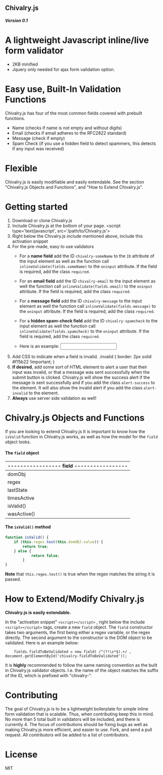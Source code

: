 Chivalry.js
---
##### Version 0.1

# A lightweight Javascript inline/live form validator
+ 2KB minified 
+ Jquery only needed for ajax form validation option.

# Easy use, Built-In Validation Functions
Chivalry.js has four of the most common fields covered with prebuilt functions.
+ Name (checks if name is not empty and without digits)
+ Email (checks if email adheres to the RFC2822 standard)
+ Message (check if empty)
+ Spam Check (if you use a hidden field to detect spammers, this detects if any input was received)

# Flexible
Chivalry.js is easily modifiable and easily extendable. See the section "Chivalry.js Objects and Functions", and "How to Extend Chivalry.js". 

# Getting started
1. Download or clone Chivalry.js
2. Include Chivalry.js at the bottom of your page.
        <script type='text/javascript', src='/path/to/Chivalry.js'></script>
3. Right below the Chivalry.js include mentioned above, include this activation snippet
        <script type='text/javascript'>
            ajaxSubmitForm('#FORM-ID') // If using ajax to submit form, leave this.
            standardSubmitForm('FORM-ID') // If standard form submit, leave this.
        </script>
4. For the pre-made, easy to use validators
    + For a **name field** add the ID `chivalry-someName` to the `ID` attribute of the input element as well     as the function call `inlineValidate(fields.someName)` to the `oninput` attribute. If the field is       required, add the class `required`.
    
    + For an **email field** add the ID `chivalry-email` to the input element as well the function call
    `inlineValidate(fields.email)` to the `oninput` attribute. If the field is required, add the class       `required`.

    + For a **message field** add the ID `chivalry-message` to the input element as well the function call
    `inlineValidate(fields.message)` to the `oninput` attribute. If the field is     required, add the       class `required`.

    + For a **hidden spam-check field** add the ID `chivalry-spamcheck` to the input element as well the        function call `inlineValidate(fields.spamcheck)` to the `oninput` attribute. If the field is                    required, add the class `required`.
    
    + Here is an example:
            <input type="text" id="chivalry-someName" name="someName" oninput="inlineValidate(fields.someName)" class="required">
5. Add CSS to indicate when a field is invalid. 
        .invalid { border: 2px solid #f15b22 !important; }
6. **If desired**, add some sort of HTML element to alert a user that their input was invalid, or that a message was sent successfully when the submit button is clicked. Chivalry.js will show the success alert if the message is sent successfully and if you add the class `alert-success` to the element. It will also show the invalid alert if you add the class `alert-invalid` to the element. 
7. **Always** use server side validation as well!


# Chivalry.js Objects and Functions
If you are looking to extend Chivalry.js It is important to know how the `isValid` function in Chivalry.js works, as well as how the model for the `field` object looks. 

#### The `field` object
|    -----------------    **field**        -----------------    |
|---|
|domObj|
|regex|
|lastState|
|timesActive|
|isValid()|
|wasActive()|

#### The `isValid()` method
```Javascript
function isValid() {
    if (this.regex.test(this.domOBJ.value)) {
        return true;
    } else {
            return false;
        }
}
```
**Note** that `this.regex.test()` is true when the regex matches the string it is passed.


# How to Extend/Modify Chivalry.js
**Chivalry.js is easily extendable.**

In the "activation snippet" `<script></script>` , right below the include `<script></script>` tags, create a new `field` object. The `field` constructor takes two arguments, the first being either a regex variable, or the regex directly. The second argument to the constructor is the DOM object to be validated. Here is an example below:
        
        fields.fieldToBeValidated = new field( /^(?!\s*$).+/ , document.getElementById('chivalry-fieldToBeValidated'));
        
It is **highly** recommended to follow the same naming convention as the built in Chivalry.js validator objects. I.e. the name of the object matches the suffix of the ID, which is prefixed with "chivalry-".  


# Contributing
The goal of Chivalry.js is to be a lightweight boilerplate for simple inline form validation that is scalable. Thus, when contributing keep this in mind. No more than 5 total built in validators will be included, and there is currently 4. The focus of contributions should be fixing bugs as well as making Chivalry.js more efficient, and easier to use. Fork, and send a pull request. All contributors will be added to a list of contributors.

# License
MIT